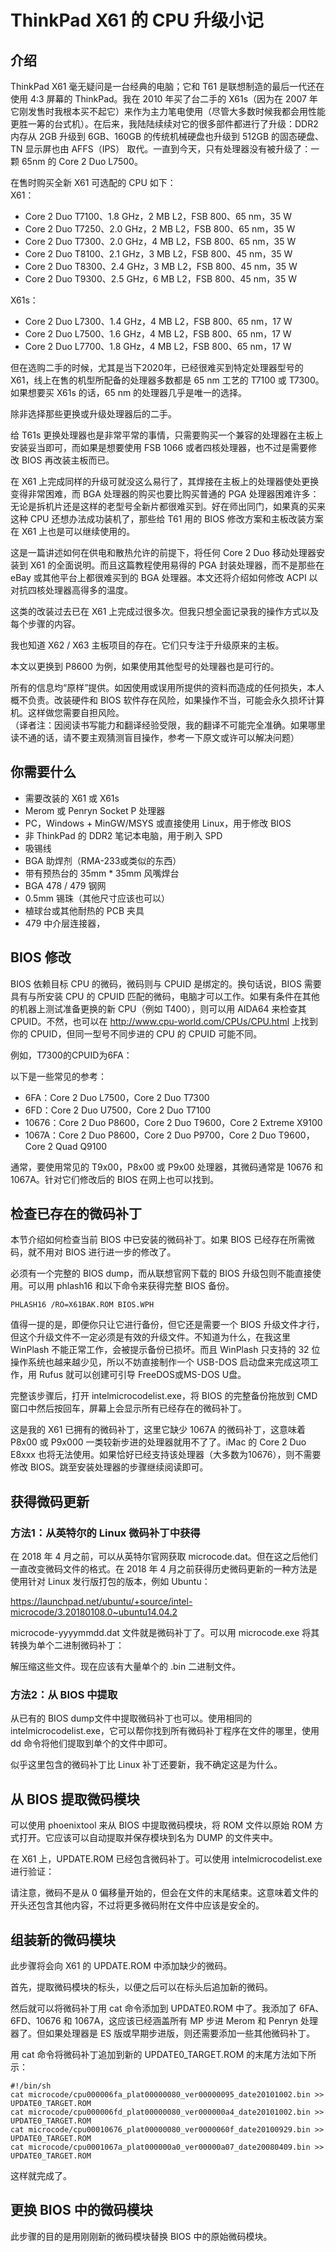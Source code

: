 # ThinkPad X61 的 CPU 升级小记
## 介绍
ThinkPad X61 毫无疑问是一台经典的电脑；它和 T61 是联想制造的最后一代还在使用 4:3 屏幕的 ThinkPad。我在 2010 年买了台二手的 X61s（因为在 2007 年它刚发售时我根本买不起它）来作为主力笔电使用（尽管大多数时候我都会用性能更胜一筹的台式机）。在后来，我陆陆续续对它的很多部件都进行了升级：DDR2 内存从 2GB 升级到 6GB、160GB 的传统机械硬盘也升级到 512GB 的固态硬盘、TN 显示屏也由 AFFS（IPS） 取代。一直到今天，只有处理器没有被升级了：一颗 65nm 的 Core 2 Duo L7500。  

 在售时购买全新 X61 可选配的 CPU 如下：  
 X61：
* Core 2 Duo T7100、1.8 GHz，2 MB L2，FSB 800、65 nm，35 W
* Core 2 Duo T7250、2.0 GHz，2 MB L2，FSB 800、65 nm，35 W
* Core 2 Duo T7300、2.0 GHz，4 MB L2，FSB 800、65 nm，35 W
* Core 2 Duo T8100、2.1 GHz，3 MB L2，FSB 800、45 nm，35 W
* Core 2 Duo T8300、2.4 GHz，3 MB L2，FSB 800、45 nm，35 W
* Core 2 Duo T9300、2.5 GHz，6 MB L2，FSB 800、45 nm，35 W

X61s：  
* Core 2 Duo L7300、1.4 GHz，4 MB L2，FSB 800、65 nm，17 W
* Core 2 Duo L7500、1.6 GHz，4 MB L2，FSB 800、65 nm，17 W
* Core 2 Duo L7700、1.8 GHz，4 MB L2，FSB 800、65 nm，17 W

但在选购二手的时候，尤其是当下2020年，已经很难买到特定处理器型号的 X61，线上在售的机型所配备的处理器多数都是 65 nm 工艺的 T7100 或 T7300。如果想要买 X61s 的话，65 nm 的处理器几乎是唯一的选择。  

除非选择那些更换或升级处理器后的二手。  

给 T61s 更换处理器也是非常平常的事情，只需要购买一个兼容的处理器在主板上安装妥当即可，而如果是想要使用 FSB 1066 或者四核处理器，也不过是需要修改 BIOS 再改装主板而已。 

在 X61 上完成同样的升级可就没这么易行了，其焊接在主板上的处理器使处更换变得非常困难，而 BGA 处理器的购买也要比购买普通的 PGA 处理器困难许多：无论是拆机片还是这样的老型号全新片都很难买到。好在师出同门，如果真的买来这种 CPU 还想办法成功装机了，那些给 T61 用的 BIOS 修改方案和主板改装方案在 X61 上也是可以继续使用的。  

这是一篇讲述如何在供电和散热允许的前提下，将任何 Core 2 Duo 移动处理器安装到 X61 的全面说明。而且这篇教程使用易得的 PGA 封装处理器，而不是那些在 eBay 或其他平台上都很难买到的 BGA 处理器。本文还将介绍如何修改 ACPI 以对抗四核处理器高得多的温度。  

这类的改装过去已在 X61 上完成过很多次。但我只想全面记录我的操作方式以及每个步骤的内容。  

我也知道 X62 / X63 主板项目的存在。它们只专注于升级原来的主板。  

本文以更换到 P8600 为例，如果使用其他型号的处理器也是可行的。  

所有的信息均“原样”提供。如因使用或误用所提供的资料而造成的任何损失，本人概不负责。改装硬件和 BIOS 软件存在风险，如果操作不当，可能会永久损坏计算机。这样做您需要自担风险。  
（译者注：因阅读书写能力和翻译经验受限，我的翻译不可能完全准确。如果哪里读不通的话，请不要主观猜测盲目操作，参考一下原文或许可以解决问题）

## 你需要什么
* 需要改装的 X61 或 X61s
* Merom 或 Penryn Socket P 处理器
* PC，Windows + MinGW/MSYS 或直接使用 Linux，用于修改 BIOS
* 非 ThinkPad 的 DDR2 笔记本电脑，用于刷入 SPD
* 吸锡线
* BGA 助焊剂（RMA-233或类似的东西）
* 带有预热台的 35mm * 35mm 风嘴焊台
* BGA 478 / 479 钢网
* 0.5mm 锡珠（其他尺寸应该也可以）
* 植球台或其他耐热的 PCB 夹具
* 479 中介层连接器，

## BIOS 修改
BIOS 依赖目标 CPU 的微码，微码则与 CPUID 是绑定的。换句话说，BIOS 需要具有与所安装 CPU 的 CPUID 匹配的微码，电脑才可以工作。如果有条件在其他的机器上测试准备更换的新 CPU（例如 T400），则可以用 AIDA64 来检查其 CPUID。不然，也可以在 http://www.cpu-world.com/CPUs/CPU.html 上找到你的 CPUID，但同一型号不同步进的 CPU 的 CPUID 可能不同。  

例如，T7300的CPUID为6FA：  
<!-- ![avatar](https://www.zephray.me/api/media/1597503870765-aida64cpuid.png) -->

以下是一些常见的参考：

* 6FA：Core 2 Duo L7500，Core 2 Duo T7300
* 6FD：Core 2 Duo U7500，Core 2 Duo T7100
* 10676：Core 2 Duo P8600，Core 2 Duo T9600，Core 2 Extreme X9100
* 1067A：Core 2 Duo P8600，Core 2 Duo P9700，Core 2 Duo T9600，Core 2 Quad Q9100

通常，要使用常见的 T9x00，P8x00 或 P9x00 处理器，其微码通常是 10676 和 1067A。针对它们修改后的 BIOS 在网上也可以找到。

## 检查已存在的微码补丁
本节介绍如何检查当前 BIOS 中已安装的微码补丁。如果 BIOS 已经存在所需微码，就不用对 BIOS 进行进一步的修改了。  

必须有一个完整的 BIOS dump，而从联想官网下载的 BIOS 升级包则不能直接使用。可以用 phlash16 和以下命令来获得完整 BIOS 备份。  

`PHLASH16 /RO=X61BAK.ROM BIOS.WPH`

值得一提的是，即便你只让它进行备份，但它还是需要一个 BIOS 升级文件才行，但这个升级文件不一定必须是有效的升级文件。不知道为什么，在我这里 WinPlash 不能正常工作，会被提示备份已损坏。而且 WinPlash 只支持的 32 位操作系统也越来越少见，所以不妨直接制作一个 USB-DOS 启动盘来完成这项工作，用 Rufus 就可以创建可引导 FreeDOS或MS-DOS U盘。  

完整该步骤后，打开 intelmicrocodelist.exe，将 BIOS 的完整备份拖放到 CMD 窗口中然后按回车，屏幕上会显示所有已经存在的微码补丁。
<!-- ![avatar](https://www.zephray.me/api/media/1597455960257-image_2020-07-24_21-19-56.png) -->

这是我的 X61 已拥有的微码补丁，这里它缺少 1067A 的微码补丁，这意味着 P8x00 或 P9x000 一类较新步进的处理器就用不了了。iMac 的 Core 2 Duo E8xxx 也将无法使用。如果恰好已经支持该处理器（大多数为10676），则不需要修改 BIOS。跳至安装处理器的步骤继续阅读即可。

## 获得微码更新
### 方法1：从英特尔的 Linux 微码补丁中获得

在 2018 年 4 月之前，可以从英特尔官网获取 microcode.dat。但在这之后他们一直改变微码文件的格式。在 2018 年 4 月之前获得历史微码更新的一种方法是使用针对 Linux 发行版打包的版本，例如 Ubuntu：

https://launchpad.net/ubuntu/+source/intel-microcode/3.20180108.0~ubuntu14.04.2

microcode-yyyymmdd.dat 文件就是微码补丁了。可以用 microcode.exe 将其转换为单个二进制微码补丁：
<!-- ![avatar](https://www.zephray.me/api/media/1597466438541-20200815004551.png) -->

解压缩这些文件。现在应该有大量单个的 .bin 二进制文件。

### 方法2：从 BIOS 中提取
从已有的 BIOS dump文件中提取微码补丁也可以。使用相同的 intelmicrocodelist.exe，它可以帮你找到所有微码补丁程序在文件的哪里，使用 dd 命令将他们提取到单个的文件中即可。
<!-- ![avatar](https://www.zephray.me/api/media/1597506111544-20200815114503.png) -->

似乎这里包含的微码补丁比 Linux 补丁还要新，我不确定这是为什么。

## 从 BIOS 提取微码模块
可以使用 phoenixtool 来从 BIOS 中提取微码模块，将 ROM 文件以原始 ROM 方式打开。它应该可以自动提取并保存模块到名为 DUMP 的文件夹中。
<!-- ![avatar](https://www.zephray.me/api/media/1597464279443-20200815000859.png) -->

在 X61 上，UPDATE.ROM 已经包含微码补丁。可以使用 intelmicrocodelist.exe 进行验证：
<!-- ![avatar](https://www.zephray.me/api/media/1597466584965-20200815004811.png) -->

请注意，微码不是从 0 偏移量开始的，但会在文件的末尾结束。这意味着文件的开头还包含其他内容，不过将更多微码附在文件中应该是安全的。

## 组装新的微码模块
此步骤将会向 X61 的 UPDATE.ROM 中添加缺少的微码。

首先，提取微码模块的标头，以便之后可以在标头后追加新的微码。
<!-- ![avatar](https://www.zephray.me/api/media/1597501039631-20200815102240.png) -->

然后就可以将微码补丁用 cat 命令添加到 UPDATE0.ROM 中了。我添加了 6FA、6FD、10676 和 1067A，这应该已经涵盖所有 MP 步进 Merom 和 Penryn 处理器了。但如果处理器是 ES 版或早期步进版，则还需要添加一些其他微码补丁。

用 cat 命令将微码补丁追加到新的 UPDATE0_TARGET.ROM 的末尾方法如下所示：

```shell
#!/bin/sh
cat microcode/cpu000006fa_plat00000080_ver00000095_date20101002.bin >> UPDATE0_TARGET.ROM
cat microcode/cpu000006fd_plat00000080_ver000000a4_date20101002.bin >> UPDATE0_TARGET.ROM
cat microcode/cpu00010676_plat00000080_ver0000060f_date20100929.bin >> UPDATE0_TARGET.ROM
cat microcode/cpu0001067a_plat000000a0_ver00000a07_date20080409.bin >> UPDATE0_TARGET.ROM
```
这样就完成了。

## 更换 BIOS 中的微码模块
此步骤的目的是用刚刚新的微码模块替换 BIOS 中的原始微码模块。
